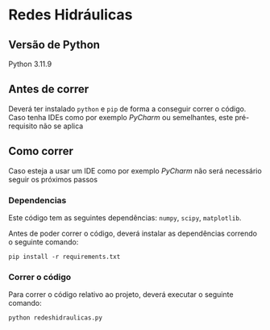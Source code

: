 # Redes Hidráulicas

## Versão de Python

Python 3.11.9

## Antes de correr

Deverá ter instalado `python` e `pip` de forma a conseguir correr o código. Caso tenha IDEs como por exemplo *PyCharm* ou semelhantes, este pré-requisito não se aplica

## Como correr

Caso esteja a usar um IDE como por exemplo *PyCharm* não será necessário seguir os próximos passos

### Dependencias

Este código tem as seguintes dependências: `numpy`, `scipy`, `matplotlib`.

Antes de poder correr o código, deverá instalar as dependências correndo o seguinte comando:

`pip install -r requirements.txt`

### Correr o código

Para correr o código relativo ao projeto, deverá executar o seguinte comando:

`python redeshidraulicas.py`

